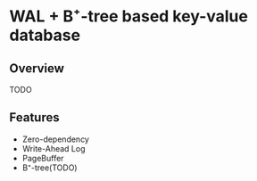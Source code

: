 # WAL + B⁺-tree based key-value database

## Overview
TODO

## Features
- Zero-dependency
- Write-Ahead Log
- PageBuffer
- B⁺-tree(TODO)
